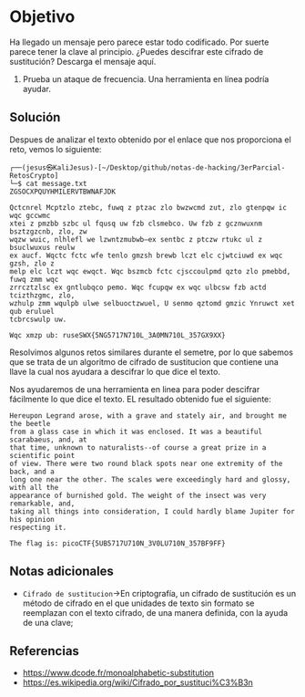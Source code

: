 # Objetivo

Ha llegado un mensaje pero parece estar todo codificado. Por suerte parece tener la clave al principio. ¿Puedes descifrar este cifrado de sustitución?
Descarga el mensaje aquí.
1. Prueba un ataque de frecuencia. Una herramienta en línea podría ayudar.
## Solución

Despues de analizar el texto obtenido por el enlace que nos proporciona el reto, vemos lo siguiente:
```
┌──(jesus㉿KaliJesus)-[~/Desktop/github/notas-de-hacking/3erParcial-RetosCrypto]
└─$ cat message.txt   
ZGSOCXPQUYHMILERVTBWNAFJDK 

Qctcnrel Mcptzlo ztebc, fuwq z ptzac zlo bwzwcmd zut, zlo gtenpqw ic wqc gccwmc
xtei z pmzbb szbc ul fqusq uw fzb clsmebco. Uw fzb z gcznwuxnm bsztzgzcnb, zlo, zw
wqzw wuic, nlhlefl we lzwntzmubwb—ex sentbc z ptczw rtukc ul z bsuclwuxus reulw
ex aucf. Wqctc fctc wfe tenlo gmzsh brewb lczt elc cjwtciuwd ex wqc gzsh, zlo z
melp elc lczt wqc ewqct. Wqc bszmcb fctc cjsccoulpmd qzto zlo pmebbd, fuwq zmm wqc
zrrcztzlsc ex gntlubqco pemo. Wqc fcupqw ex wqc ulbcsw fzb actd tcizthzgmc, zlo,
wzhulp zmm wqulpb ulwe selbuoctzwuel, U senmo qztomd gmzic Ynruwct xet qub eruluel
tcbrcswulp uw.

Wqc xmzp ub: ruseSWX{5NG5717N710L_3A0MN710L_357GX9XX}   
```
Resolvimos algunos retos similares durante el semetre, por lo que sabemos  que se trata de un algoritmo de cifrado de sustitucion que contiene una llave la cual nos ayudara a descifrar lo que dice el texto.

Nos ayudaremos de una herramienta en linea para poder descifrar fácilmente lo que dice el texto.
EL resultado obtenido fue el siguiente:
```
Hereupon Legrand arose, with a grave and stately air, and brought me the beetle  
from a glass case in which it was enclosed. It was a beautiful scarabaeus, and, at  
that time, unknown to naturalists--of course a great prize in a scientific point  
of view. There were two round black spots near one extremity of the back, and a  
long one near the other. The scales were exceedingly hard and glossy, with all the  
appearance of burnished gold. The weight of the insect was very remarkable, and,  
taking all things into consideration, I could hardly blame Jupiter for his opinion  
respecting it.  
  
The flag is: picoCTF{5UB5717U710N_3V0LU710N_357BF9FF}
```
## Notas adicionales

- `Cifrado de sustitucion`->En criptografía, un cifrado de sustitución es un método de cifrado en el que unidades de texto sin formato se reemplazan con el texto cifrado, de una manera definida, con la ayuda de una clave;
## Referencias

- https://www.dcode.fr/monoalphabetic-substitution
- https://es.wikipedia.org/wiki/Cifrado_por_sustituci%C3%B3n